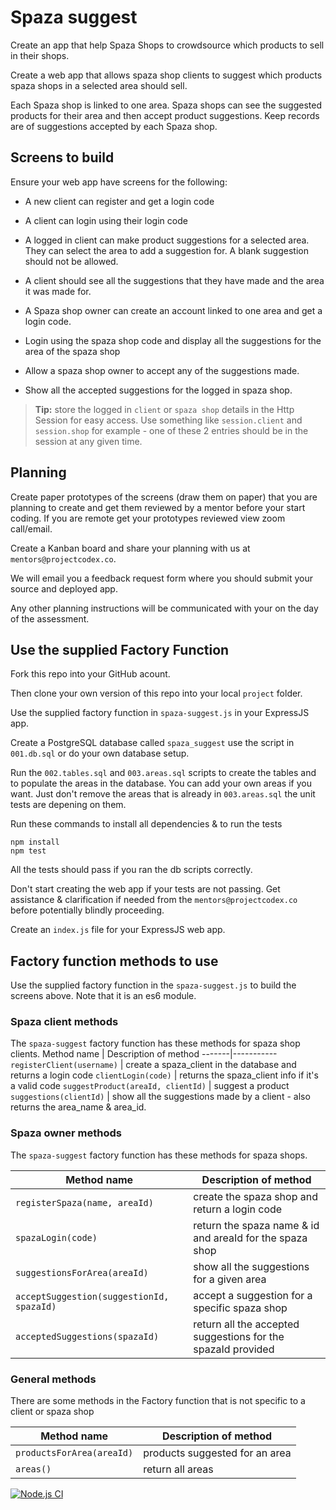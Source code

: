# Spaza suggest

Create an app that help Spaza Shops to crowdsource which products to sell in their shops.

Create a web app that allows spaza shop clients to suggest which products spaza shops in a selected area should sell. 

Each Spaza shop is linked to one area. Spaza shops can see the suggested products for their area and then accept product suggestions. Keep records are of suggestions accepted by each Spaza shop.

## Screens to build

Ensure your web app have screens for the following:

* A new client can register and get a login code
* A client can login using their login code
* A logged in client can make product suggestions for a selected area. They can select the area to add a suggestion for. A blank suggestion should not be allowed.
* A client should see all the suggestions that they have made and the area it was made for.

* A Spaza shop owner can create an account linked to one area and get a login code.
* Login using the spaza shop code and display all the suggestions for the area of the spaza shop
* Allow a spaza shop owner to accept any of the suggestions made.
* Show all the accepted suggestions for the logged in spaza shop.

> **Tip:** store the logged in `client` or `spaza shop` details in the Http Session for easy access. Use something like `session.client` and `session.shop` for example - one of these 2 entries should be in the session at any given time.

## Planning

Create paper prototypes of the screens (draw them on paper) that you are planning to create and get them reviewed by a mentor before your start coding. If you are remote get your prototypes reviewed view zoom call/email.

Create a Kanban board and share your planning with us at `mentors@projectcodex.co`.

We will email you a feedback request form where you should submit your source and deployed app.

Any other planning instructions will be communicated with your on the day of the assessment. 

## Use the supplied Factory Function

Fork this repo into your GitHub acount. 

Then clone your own version of this repo into your local `project` folder.

Use the supplied factory function in `spaza-suggest.js` in your ExpressJS app.

Create a PostgreSQL database called `spaza_suggest` use the script in `001.db.sql` or do your own database setup.

Run the `002.tables.sql` and `003.areas.sql` scripts to create the tables and to populate the areas in the database. You can add your own areas if you want. Just don't remove the areas that is already in `003.areas.sql` the unit tests are depening on them.

Run these commands to install all dependencies & to run the tests

```
npm install
npm test
```

All the tests should pass if you ran the db scripts correctly.

Don't start creating the web app if your tests are not passing. Get assistance & clarification if needed from the `mentors@projectcodex.co` before potentially blindly proceeding.

Create an `index.js` file for your ExpressJS web app.

## Factory function methods to use

Use the supplied factory function in the `spaza-suggest.js` to build the screens above. Note that it is an es6 module.

### Spaza client methods

The `spaza-suggest` factory function has these methods for spaza shop clients.
Method name | Description of method
-------|-----------
`registerClient(username)` | create a spaza_client in the database and returns a login code
`clientLogin(code)` | returns the spaza_client info if it's a valid code
`suggestProduct(areaId, clientId)` | suggest a product 
`suggestions(clientId)` | show all the suggestions made by a client - also returns the area_name & area_id.

### Spaza owner methods

The `spaza-suggest` factory function has these methods for spaza shops.

Method name | Description of method
-------|-----------
`registerSpaza(name, areaId)` | create the spaza shop and return a login code
`spazaLogin(code)` | return the spaza name & id  and areaId for the spaza shop
`suggestionsForArea(areaId)` | show all the suggestions for a given area
`acceptSuggestion(suggestionId, spazaId)` | accept a suggestion for a specific spaza shop
`acceptedSuggestions(spazaId)` | return all the accepted suggestions for the spazaId provided

### General methods

There are some methods in the Factory function that is not specific to a client or spaza shop

Method name | Description of method
-------|-----------
`productsForArea(areaId)` | products suggested for an area
`areas()` | return all areas


[![Node.js CI](https://github.com/Kamvandwanya7/spaza-suggest/actions/workflows/node.js.yml/badge.svg)](https://github.com/Kamvandwanya7/spaza-suggest/actions/workflows/node.js.yml)
